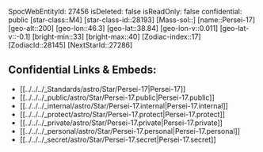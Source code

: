 ﻿---
location: [38.84,-46.3,200]
type: Star
tags:
- astro/Star

---
SpocWebEntityId: 27456
isDeleted: false
isReadOnly: false
confidential: public
[star-class::M4]
[star-class-id::28193]
[Mass-sol::]
[name::Persei-17]
[geo-alt::200]
[geo-lon::46.3]
[geo-lat::38.84]
[geo-lon-v::0.011]
[geo-lat-v::-0.1]
[bright-min::33]
[bright-max::40]
[Zodiac-index::17]
[ZodiacId::28145]
[NextStarId::27286]



## Confidential Links & Embeds: 
- [[../../../_Standards/astro/Star/Persei-17|Persei-17]] 
- [[../../../_public/astro/Star/Persei-17.public|Persei-17.public]] 
- [[../../../_internal/astro/Star/Persei-17.internal|Persei-17.internal]] 
- [[../../../_protect/astro/Star/Persei-17.protect|Persei-17.protect]] 
- [[../../../_private/astro/Star/Persei-17.private|Persei-17.private]] 
- [[../../../_personal/astro/Star/Persei-17.personal|Persei-17.personal]] 
- [[../../../_secret/astro/Star/Persei-17.secret|Persei-17.secret]] 
